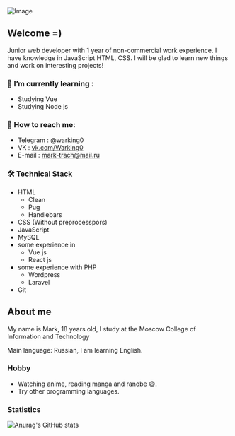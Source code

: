 <img src = "https://sun9-26.userapi.com/impg/jQaCxOQ72KZl5M49gT0bp5iE_GrJHkDBjELpkw/PGUbyCY5ooI.jpg?size=1280x720&quality=96&sign=2ba785fb8c04dec25b10970829352e74&type=album" alt = "Image">


## Welcome =)
Junior web developer with 1 year of non-commercial work experience. I have knowledge in JavaScript HTML, CSS. I will be glad to learn new things and work on interesting projects!


### :book: I’m currently learning : 
* Studying Vue
* Studying Node js

### :mag_right: How to reach me:
* Telegram : @warking0 
* VK : <a href = "https://vk.com/">vk.com/Warking0</a>  
* E-mail : mark-trach@mail.ru


### 🛠 Technical Stack
*   HTML
    * Clean
    * Pug
    * Handlebars
*   CSS (Without preprocesspors)
*   JavaScript
*   MySQL
*   some experience in
    * Vue js
    * React js
*   some experience with PHP
    * Wordpress
    * Laravel
*   Git



## About me
My name is Mark, 18 years old, I study at the Moscow College of Information and Technology

Main language: Russian, I am learning English.

### Hobby
* Watching anime, reading manga and ranobe 😄. 
* Try other programming languages.

### Statistics
![Anurag's GitHub stats](https://github-readme-stats.vercel.app/api?username=WarkingMark&show_icons=true&theme=radical&border_color=red)
<!--
**WarkingMark/WarkingMark** is a ✨ _special_ ✨ repository because its `README.md` (this file) appears on your GitHub profile.

Here are some ideas to get you started:

- 🔭 I’m currently working on ... something
- 🌱 I’m currently learning ...
- 👯 I’m looking to collaborate on ...
- 🤔 I’m looking for help with ...
- 💬 Ask me about ...
- 📫 How to reach me: ...
- 😄 Pronouns: ...
- ⚡ Fun fact: ...
-->
